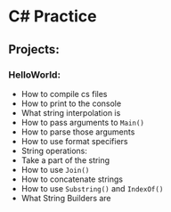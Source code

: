 # C# Practice

## Projects:

### HelloWorld:
- How to compile cs files
- How to print to the console
- What string interpolation is
- How to pass arguments to `Main()`
 - How to parse those arguments
- How to use format specifiers
- String operations:
 - Take a part of the string
 - How to use `Join()`
 - How to concatenate strings
 - How to use `Substring()` and `IndexOf()`
- What String Builders are
